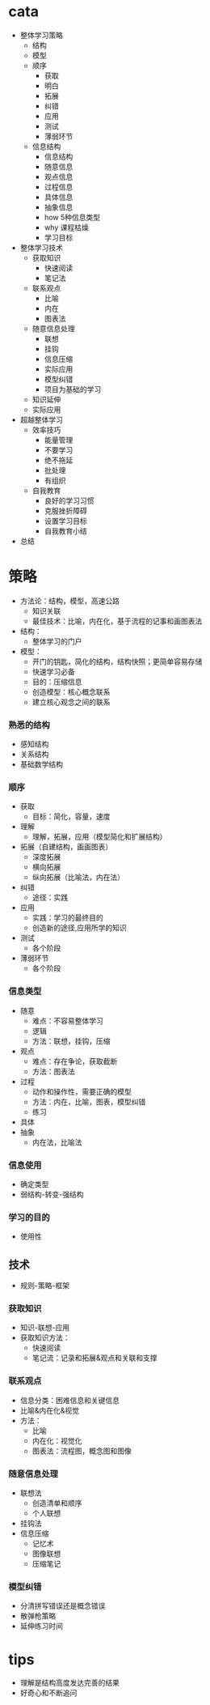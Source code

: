 # cata
+ 整体学习策略
	+	结构
	+	模型
	+	顺序
		+	获取
		+	明白
		+	拓展
		+	纠错
		+	应用
		+	测试
		+	薄弱环节
	+	信息结构
		+	信息结构
		+	随意信息
		+	观点信息
		+	过程信息
		+	具体信息
		+	抽象信息
		+	how 5种信息类型
		+	why 课程枯燥
		+	学习目标
+	整体学习技术
	+	获取知识
		+	快速阅读
		+	笔记法
	+	联系观点
		+	比喻
		+	内在
		+	图表法
	+	随意信息处理
		+	联想
		+	挂钩
		+	信息压缩
		+	实际应用
		+	模型纠错
		+	项目为基础的学习
	+	知识延伸
	+	实际应用
+	超越整体学习
	+	效率技巧
		+	能量管理
		+	不要学习
		+	绝不拖延
		+	批处理
		+	有组织
	+	自我教育
		+	良好的学习习惯
		+	克服挫折障碍
		+	设置学习目标
		+	自我教育小结
+	总结

# 策略
+	方法论：结构，模型，高速公路
	+	知识关联
	+	最佳技术：比喻，内在化，基于流程的记事和画图表法
+	结构：
	+	整体学习的门户
+	模型：
	+	开门的钥匙，简化的结构，结构快照；更简单容易存储
	+	快速学习必备
	+	目的：压缩信息
	+	创造模型：核心概念联系
	+	建立核心观念之间的联系
### 熟悉的结构
+	感知结构
+	关系结构
+	基础数学结构
### 顺序
+	获取
	+	目标：简化，容量，速度
+	理解
	+	理解，拓展，应用（模型简化和扩展结构）
+	拓展（自建结构，画画图表）
	+	深度拓展
	+	横向拓展
	+	纵向拓展（比喻法，内在法）
+	纠错
	+	途径：实践
+	应用
	+	实践：学习的最终目的
	+	创造新的途径,应用所学的知识
+	测试
	+	各个阶段
+	薄弱环节	
	+	各个阶段
### 信息类型
+	随意
	+	难点：不容易整体学习
	+	逻辑
	+	方法：联想，挂钩，压缩
+	观点
	+	难点：存在争论，获取截断
	+	方法：图表法
+	过程
	+	动作和操作性，需要正确的模型
	+	方法：内在，比喻，图表，模型纠错
	+	练习
+	具体
+	抽象
	+	内在法，比喻法
### 信息使用
+	确定类型
+	弱结构-转变-强结构
### 学习的目的
+	使用性
## 技术
+	规则-策略-框架
### 获取知识
+	知识-联想-应用
+	获取知识方法：
	+	快速阅读
	+	笔记流：记录和拓展&观点和关联和支撑
### 联系观点
+	信息分类：困难信息和关键信息
+	比喻&内在化&视觉
+	方法：
	+ 比喻
	+ 内在化：视觉化
	+ 图表法：流程图，概念图和图像
### 随意信息处理
+	联想法
	+	创造清单和顺序
	+	个人联想
+	挂钩法
+	信息压缩
	+	记忆术	
	+	图像联想
	+	压缩笔记
### 模型纠错
+	分清拼写错误还是概念错误
+	散弹枪策略
+	延伸练习时间
# tips
+	理解是结构高度发达完善的结果
+	好奇心和不断追问